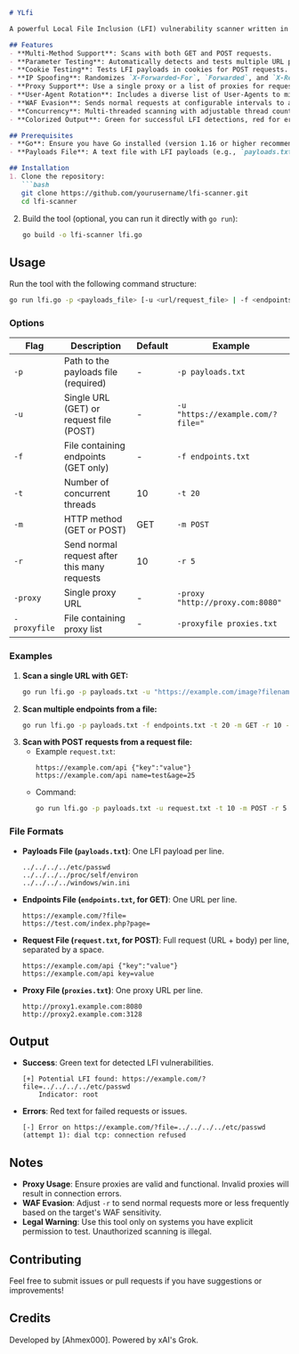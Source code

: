 ```markdown
# YLfi

A powerful Local File Inclusion (LFI) vulnerability scanner written in Go. This tool is designed to test web applications for LFI vulnerabilities by injecting payloads into URL parameters, POST requests, and cookies. It supports multiple features like proxy rotation, IP spoofing, and WAF evasion techniques.

## Features
- **Multi-Method Support**: Scans with both GET and POST requests.
- **Parameter Testing**: Automatically detects and tests multiple URL parameters.
- **Cookie Testing**: Tests LFI payloads in cookies for POST requests.
- **IP Spoofing**: Randomizes `X-Forwarded-For`, `Forwarded`, and `X-Real-IP` headers with fake IPs.
- **Proxy Support**: Use a single proxy or a list of proxies for request rotation.
- **User-Agent Rotation**: Includes a diverse list of User-Agents to mimic real traffic.
- **WAF Evasion**: Sends normal requests at configurable intervals to avoid detection.
- **Concurrency**: Multi-threaded scanning with adjustable thread count.
- **Colorized Output**: Green for successful LFI detections, red for errors.

## Prerequisites
- **Go**: Ensure you have Go installed (version 1.16 or higher recommended). [Download Go](https://golang.org/dl/).
- **Payloads File**: A text file with LFI payloads (e.g., `payloads.txt`).

## Installation
1. Clone the repository:
   ```bash
   git clone https://github.com/yourusername/lfi-scanner.git
   cd lfi-scanner
   ```
2. Build the tool (optional, you can run it directly with `go run`):
   ```bash
   go build -o lfi-scanner lfi.go
   ```

## Usage
Run the tool with the following command structure:
```bash
go run lfi.go -p <payloads_file> [-u <url/request_file> | -f <endpoints_file>] [-t threads] [-m GET|POST] [-r interval] [-proxy proxy | -proxyfile proxies_file]
```

### Options
| Flag           | Description                                      | Default       | Example                              |
|----------------|--------------------------------------------------|---------------|--------------------------------------|
| `-p`           | Path to the payloads file (required)            | -             | `-p payloads.txt`                   |
| `-u`           | Single URL (GET) or request file (POST)         | -             | `-u "https://example.com/?file="`   |
| `-f`           | File containing endpoints (GET only)            | -             | `-f endpoints.txt`                  |
| `-t`           | Number of concurrent threads                    | 10            | `-t 20`                             |
| `-m`           | HTTP method (GET or POST)                       | GET           | `-m POST`                           |
| `-r`           | Send normal request after this many requests    | 10            | `-r 5`                              |
| `-proxy`       | Single proxy URL                                | -             | `-proxy "http://proxy.com:8080"`    |
| `-proxyfile`   | File containing proxy list                      | -             | `-proxyfile proxies.txt`            |

### Examples
1. **Scan a single URL with GET:**
   ```bash
   go run lfi.go -p payloads.txt -u "https://example.com/image?filename=¶m2=" -t 10 -m GET -r 5
   ```
2. **Scan multiple endpoints from a file:**
   ```bash
   go run lfi.go -p payloads.txt -f endpoints.txt -t 20 -m GET -r 10 -proxy "http://proxy.example.com:8080"
   ```
3. **Scan with POST requests from a request file:**
   - Example `request.txt`:
     ```
     https://example.com/api {"key":"value"}
     https://example.com/api name=test&age=25
     ```
   - Command:
     ```bash
     go run lfi.go -p payloads.txt -u request.txt -t 10 -m POST -r 5 -proxyfile proxies.txt
     ```

### File Formats
- **Payloads File (`payloads.txt`)**: One LFI payload per line.
  ```
  ../../../../etc/passwd
  ../../../../proc/self/environ
  ../../../../windows/win.ini
  ```
- **Endpoints File (`endpoints.txt`, for GET)**: One URL per line.
  ```
  https://example.com/?file=
  https://test.com/index.php?page=
  ```
- **Request File (`request.txt`, for POST)**: Full request (URL + body) per line, separated by a space.
  ```
  https://example.com/api {"key":"value"}
  https://example.com/api key=value
  ```
- **Proxy File (`proxies.txt`)**: One proxy URL per line.
  ```
  http://proxy1.example.com:8080
  http://proxy2.example.com:3128
  ```

## Output
- **Success**: Green text for detected LFI vulnerabilities.
  ```
  [+] Potential LFI found: https://example.com/?file=../../../../etc/passwd
      Indicator: root
  ```
- **Errors**: Red text for failed requests or issues.
  ```
  [-] Error on https://example.com/?file=../../../../etc/passwd (attempt 1): dial tcp: connection refused
  ```

## Notes
- **Proxy Usage**: Ensure proxies are valid and functional. Invalid proxies will result in connection errors.
- **WAF Evasion**: Adjust `-r` to send normal requests more or less frequently based on the target's WAF sensitivity.
- **Legal Warning**: Use this tool only on systems you have explicit permission to test. Unauthorized scanning is illegal.

## Contributing
Feel free to submit issues or pull requests if you have suggestions or improvements!


## Credits
Developed by [Ahmex000]. Powered by xAI's Grok.
```
